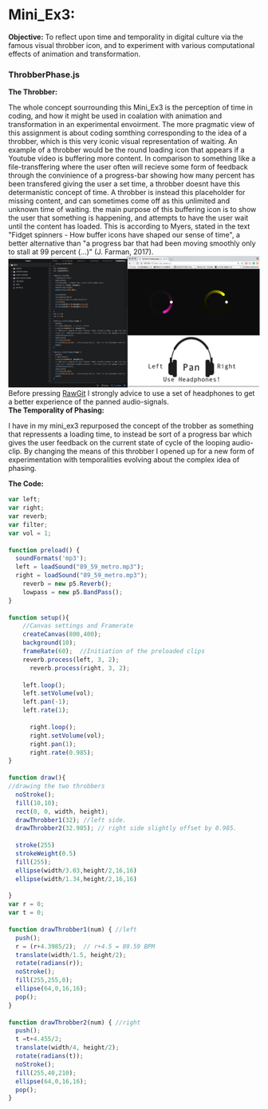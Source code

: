 # Mini_Ex3:
**Objective:**
To reflect upon time and temporality in digital culture via the famous visual throbber icon, and to experiment with various computational effects of animation and transformation.

### ThrobberPhase.js
**The Throbber:**

The whole concept sourrounding this Mini_Ex3 is the perception of time in coding, and how it might be used in coalation with animation and transformation in an experimental envoirment. The more pragmatic view of this assignment is about coding somthing corresponding to the idea of a throbber, which is this very iconic visual representation of waiting. An example of a throbber would be the round loading icon that appears if a Youtube video is buffering more content. In comparison to something like a file-transffering where the user often will recieve some form of feedback through the convinience of a progress-bar showing how many percent has been transfered giving the user a set time, a throbber doesnt have this determanistic concept of time. A throbber is instead this placeholder for missing content, and can sometimes come off as this unlimited and unknown time of waiting. the main purpose of this buffering icon is to show the user that something is happening, and attempts to have the user wait until the content has loaded. This is according to Myers, stated in the text "Fidget spinners - How buffer icons have shaped our sense of time", a better alternative than "a progress bar that had been moving smoothly only to stall at 99 percent (...)" (J. Farman, 2017).
</br>
![alt text](https://github.com/L4COUR/Aesthetic_Programming_2018/blob/master/Mini_Ex3/Screen%20Shot%202018-02-26%20Use%20Headphones.png "Logo Title Text 1")
</br>
Before pressing [RawGit](https://cdn.rawgit.com/Pacour/Aesthetic_Programming_2018/45fd10a9/Mini_Ex3/Source/index.html) I strongly advice to use a set of headphones to get a better experience of the panned audio-signals.
</br>
**The Temporality of Phasing:**

I have in my mini_ex3 repurposed the concept of the trobber as something that repressents a loading time, to instead be sort of a progress bar which gives the user feedback on the current state of cycle of the looping audio-clip. By changing the means of this throbber I opened up for a new form of experimentation with temporalities evolving about the complex idea of phasing. 

**The Code:**

```javascript
var left;
var right;
var reverb;
var filter;
var vol = 1;

function preload() {
  soundFormats('mp3');
  left = loadSound("89_59_metro.mp3");
  right = loadSound("89_59_metro.mp3");
    reverb = new p5.Reverb();
    lowpass = new p5.BandPass();
}

function setup(){
    //Canvas settings and Framerate
    createCanvas(800,400);
    background(10);
    frameRate(60);  //Initiation of the preloaded clips
    reverb.process(left, 3, 2);
      reverb.process(right, 3, 2);

    left.loop();
    left.setVolume(vol);
    left.pan(-1);
    left.rate(1);

      right.loop();
      right.setVolume(vol);
      right.pan(1);
      right.rate(0.985);
}

function draw(){
//drawing the two throbbers
  noStroke();
  fill(10,10);
  rect(0, 0, width, height);
  drawThrobber1(32); //left side.
  drawThrobber2(32.985); // right side slightly offset by 0.985.

  stroke(255)
  strokeWeight(0.5)
  fill(255);
  ellipse(width/3.03,height/2,16,16)
  ellipse(width/1.34,height/2,16,16)

}
var r = 0;
var t = 0;

function drawThrobber1(num) { //left
  push();
  r = (r+4.3985/2);  // r+4.5 = 89.59 BPM
  translate(width/1.5, height/2);
  rotate(radians(r));
  noStroke();
  fill(255,255,0);
  ellipse(64,0,16,16);
  pop();
}

function drawThrobber2(num) { //right
  push();
  t =t+4.455/2;
  translate(width/4, height/2);
  rotate(radians(t));
  noStroke();
  fill(255,40,210);
  ellipse(64,0,16,16);
  pop();
}
```
